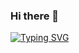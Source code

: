 ### Hi there 👋

[![Typing SVG](https://readme-typing-svg.herokuapp.com?color=%2336BCF7&lines=Subs+to+Web3+Enjoyer+Club)](https://git.io/typing-svg)

<!--
**MsLolita/mslolita** is a ✨ _special_ ✨ repository because its `README.md` (this file) appears on your GitHub profile.

Here are some ideas to get you started:

- 🔭 I’m currently working on ...
- 🌱 I’m currently learning ...
- 👯 I’m looking to collaborate on ...
- 🤔 I’m looking for help with ...
- 💬 Ask me about ...
- 📫 How to reach me: ...
- 😄 Pronouns: ...
- ⚡ Fun fact: ...
-->
